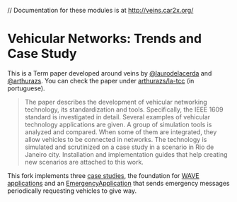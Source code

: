 // Documentation for these modules is at http://veins.car2x.org/

# Vehicular Networks: Trends and Case Study

This is a Term paper developed around veins by
[@laurodelacerda](https://github.com/laurodelacerda) and
[@arthurazs](https://github.com/arthurazs). You can check the paper
under [arthurazs/la-tcc](https://github.com/arthurazs/la-tcc/blob/master/LA_TCC_V1.pdf)
(in portuguese).

> The paper describes the development of vehicular networking
> technology, its standardization and tools. Specifically, the IEEE 1609
> standard is investigated in detail. Several examples of vehicular
> technology applications are given. A group of simulation tools is
> analyzed and compared. When some of them are integrated, they allow
> vehicles to be connected in networks. The technology is simulated and
> scrutinized on a case study in a scenario in Rio de Janeiro city.
> Installation and implementation guides that help creating new
> scenarios are attached to this work.

This fork implements three [case studies](/caseStudy), the foundation
for [WAVE applications](src/veins/modules/waveApplication) and an
[EmergencyApplication](src/veins/modules/waveApplication/applications/EmergencyApplication.cc)
that sends emergency messages periodically requesting vehicles to give
way.
